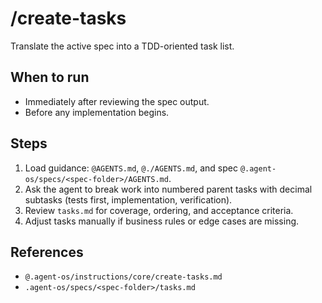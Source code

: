 # /create-tasks

Translate the active spec into a TDD-oriented task list.

## When to run
- Immediately after reviewing the spec output.
- Before any implementation begins.

## Steps
1. Load guidance: `@AGENTS.md`, `@./AGENTS.md`, and spec `@.agent-os/specs/<spec-folder>/AGENTS.md`.
2. Ask the agent to break work into numbered parent tasks with decimal subtasks (tests first, implementation, verification).
3. Review `tasks.md` for coverage, ordering, and acceptance criteria.
4. Adjust tasks manually if business rules or edge cases are missing.

## References
- `@.agent-os/instructions/core/create-tasks.md`
- `.agent-os/specs/<spec-folder>/tasks.md`
